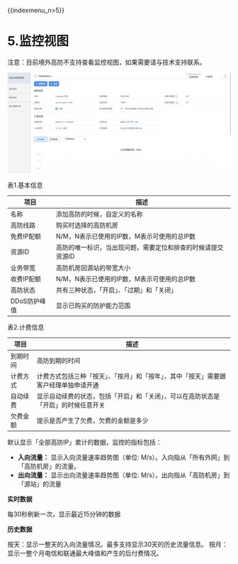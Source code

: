 {{indexmenu_n>5}}

# 5.监控视图

<wrap em>注意：目前境外高防不支持查看监控视图，如果需要请与技术支持联系。</wrap>

![](/images/opintro/game/监控视图.png)

表1.基本信息

| 项目       | 描述                              |
| -------- | ------------------------------- |
| 名称       | 添加高防的时候，自定义的名称                  |
| 高防线路     | 购买时选择的高防机房                      |
| 免费IP配额   | N/M，N表示已使用的IP数，M表示可使用的总IP数      |
| 资源ID     | 高防的唯一标识，当出现问题，需要定位和排查的时候请提交资源ID |
| 业务带宽     | 高防机房回源站的带宽大小                    |
| 收费IP配额   | N/M，N表示已使用的IP数，M表示可使用的总IP数      |
| 高防状态     | 共有三种状态，「开启」、「过期」和「关闭」           |
| DDoS防护峰值 | 显示已购买的防护能力范围                    |

表2.计费信息

| 项目   | 描述                                         |
| ---- | ------------------------------------------ |
| 到期时间 | 高防到期的时间                                    |
| 计费方式 | 计费方式包括三种「按天」、「按月」和「按年」，其中「按天」需要跟客户经理单独申请开通 |
| 自动续费 | 显示自动续费的状态，包括「开启」和「关闭」，可以在高防状态是「开启」的时候任意开关  |
| 欠费金额 | 提示是否产生了欠费，欠费的金额是多少                         |

默认显示「全部高防IP」累计的数据，监控的指标包括：

  - **入向流量：** 显示入向流量速率趋势图（单位: M/s）。入向指从「所有外网」到「高防机房」的流量。
  - **出向流量：** 显示出向流量速率趋势图（单位: M/s）。出向指从「高防机房」到「源站」的流量

**实时数据**

每30秒刷新一次，显示最近15分钟的数据

**历史数据**

按天：显示一整天的入向流量情况。最多支持显示30天的历史流量信息。 按月：显示一整个月电信和联通最大峰值和产生的后付费情况。
